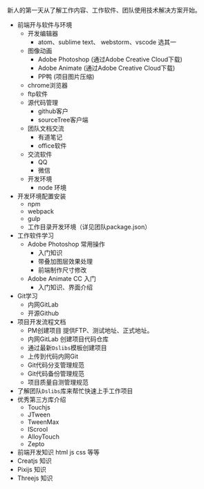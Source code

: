 新人的第一天从了解工作内容、工作软件、团队使用技术解决方案开始。

- 前端开与软件与环境
    - 开发编辑器
        - atom、sublime text、 webstorm、vscode 选其一
    - 图像动画
        - Adobe Photoshop (通过Adobe Creative Cloud下载)
        - Adobe Animate (通过Adobe Creative Cloud下载)
        - PP鸭 (项目图片压缩)
    - chrome浏览器
    - ftp软件
    - 源代码管理
        - github客户
        - sourceTree客户端
    - 团队文档交流
        - 有道笔记
        - office软件
    - 交流软件
        - QQ
        - 微信
    - 开发环境
        - node 环境 
- 开发环境配置安装
    - npm 
    - webpack
    - gulp
    - 工作目录开发环境（详见团队package.json）
- 工作软件学习
    - Adobe Photoshop 常用操作
        - 入门知识
        - 带叠加图层效果处理
        - 前端制作尺寸修改
    - Adobe Animate CC 入门
        - 入门知识、界面介绍
- Git学习
    - 内网GitLab
    - 开源Github
- 项目开发流程文档
    - PM创建项目 提供FTP、测试地址、正式地址。
    - 内网GitLab 创建项目代码仓库
    - 通过最新`Dslibs`模板创建项目
    - 上传到代码内网Git
    - Git代码分支管理规范
    - Git代码备份管理规范
    - 项目质量自测管理规范
- 了解团队`Dslibs`库来帮忙快速上手工作项目
- 优秀第三方库介绍
    - Touchjs
    - JTween
    - TweenMax
    - IScrool
    - AlloyTouch
    - Zepto
- 前端开发知识 html js  css 等等
- Creatjs 知识
- Pixijs  知识
- Threejs 知识
